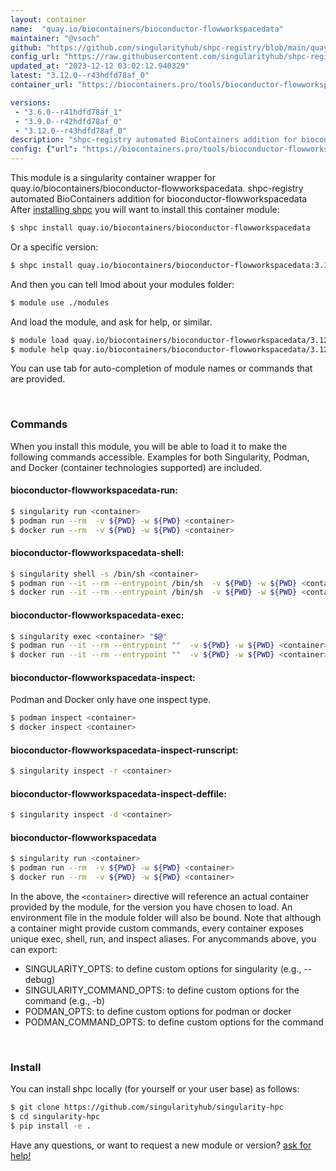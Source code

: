 ```yaml
---
layout: container
name:  "quay.io/biocontainers/bioconductor-flowworkspacedata"
maintainer: "@vsoch"
github: "https://github.com/singularityhub/shpc-registry/blob/main/quay.io/biocontainers/bioconductor-flowworkspacedata/container.yaml"
config_url: "https://raw.githubusercontent.com/singularityhub/shpc-registry/main/quay.io/biocontainers/bioconductor-flowworkspacedata/container.yaml"
updated_at: "2023-12-12 03:02:12.940329"
latest: "3.12.0--r43hdfd78af_0"
container_url: "https://biocontainers.pro/tools/bioconductor-flowworkspacedata"

versions:
 - "3.6.0--r41hdfd78af_1"
 - "3.9.0--r42hdfd78af_0"
 - "3.12.0--r43hdfd78af_0"
description: "shpc-registry automated BioContainers addition for bioconductor-flowworkspacedata"
config: {"url": "https://biocontainers.pro/tools/bioconductor-flowworkspacedata", "maintainer": "@vsoch", "description": "shpc-registry automated BioContainers addition for bioconductor-flowworkspacedata", "latest": {"3.12.0--r43hdfd78af_0": "sha256:2e4519b3ac7dc8c8c98fac3b56409f6dab25e993859c4bb0e9127dbbb2a2db92"}, "tags": {"3.6.0--r41hdfd78af_1": "sha256:4f8496f23f44f0f04c0c976ee16f9860df9cfeee70288f305741f8e69f4e4c4c", "3.9.0--r42hdfd78af_0": "sha256:34ba28c8388b3b26eb6da7889936328f325424e412079a49470247f965d4ca9f", "3.12.0--r43hdfd78af_0": "sha256:2e4519b3ac7dc8c8c98fac3b56409f6dab25e993859c4bb0e9127dbbb2a2db92"}, "docker": "quay.io/biocontainers/bioconductor-flowworkspacedata"}
---
```


This module is a singularity container wrapper for quay.io/biocontainers/bioconductor-flowworkspacedata.
shpc-registry automated BioContainers addition for bioconductor-flowworkspacedata
After [installing shpc](#install) you will want to install this container module:


```bash
$ shpc install quay.io/biocontainers/bioconductor-flowworkspacedata
```

Or a specific version:

```bash
$ shpc install quay.io/biocontainers/bioconductor-flowworkspacedata:3.12.0--r43hdfd78af_0
```

And then you can tell lmod about your modules folder:

```bash
$ module use ./modules
```

And load the module, and ask for help, or similar.

```bash
$ module load quay.io/biocontainers/bioconductor-flowworkspacedata/3.12.0--r43hdfd78af_0
$ module help quay.io/biocontainers/bioconductor-flowworkspacedata/3.12.0--r43hdfd78af_0
```

You can use tab for auto-completion of module names or commands that are provided.

<br>

### Commands

When you install this module, you will be able to load it to make the following commands accessible.
Examples for both Singularity, Podman, and Docker (container technologies supported) are included.

#### bioconductor-flowworkspacedata-run:

```bash
$ singularity run <container>
$ podman run --rm  -v ${PWD} -w ${PWD} <container>
$ docker run --rm  -v ${PWD} -w ${PWD} <container>
```

#### bioconductor-flowworkspacedata-shell:

```bash
$ singularity shell -s /bin/sh <container>
$ podman run --it --rm --entrypoint /bin/sh  -v ${PWD} -w ${PWD} <container>
$ docker run --it --rm --entrypoint /bin/sh  -v ${PWD} -w ${PWD} <container>
```

#### bioconductor-flowworkspacedata-exec:

```bash
$ singularity exec <container> "$@"
$ podman run --it --rm --entrypoint ""  -v ${PWD} -w ${PWD} <container> "$@"
$ docker run --it --rm --entrypoint ""  -v ${PWD} -w ${PWD} <container> "$@"
```

#### bioconductor-flowworkspacedata-inspect:

Podman and Docker only have one inspect type.

```bash
$ podman inspect <container>
$ docker inspect <container>
```

#### bioconductor-flowworkspacedata-inspect-runscript:

```bash
$ singularity inspect -r <container>
```

#### bioconductor-flowworkspacedata-inspect-deffile:

```bash
$ singularity inspect -d <container>
```



#### bioconductor-flowworkspacedata

```bash
$ singularity run <container>
$ podman run --rm  -v ${PWD} -w ${PWD} <container>
$ docker run --rm  -v ${PWD} -w ${PWD} <container>
```


In the above, the `<container>` directive will reference an actual container provided
by the module, for the version you have chosen to load. An environment file in the
module folder will also be bound. Note that although a container
might provide custom commands, every container exposes unique exec, shell, run, and
inspect aliases. For anycommands above, you can export:

 - SINGULARITY_OPTS: to define custom options for singularity (e.g., --debug)
 - SINGULARITY_COMMAND_OPTS: to define custom options for the command (e.g., -b)
 - PODMAN_OPTS: to define custom options for podman or docker
 - PODMAN_COMMAND_OPTS: to define custom options for the command

<br>

### Install

You can install shpc locally (for yourself or your user base) as follows:

```bash
$ git clone https://github.com/singularityhub/singularity-hpc
$ cd singularity-hpc
$ pip install -e .
```

Have any questions, or want to request a new module or version? [ask for help!](https://github.com/singularityhub/singularity-hpc/issues)